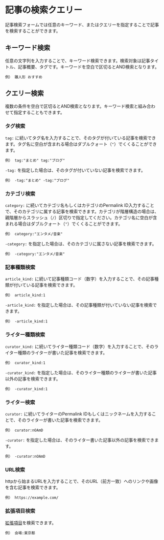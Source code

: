 # 記事の検索クエリー

記事検索フォームでは任意のキーワード、またはクエリーを指定することで記事を検索することができます。

## キーワード検索

任意の文字列を入力することで、キーワード検索できます。検索対象は記事タイトル、記事概要、タグです。キーワードを空白で区切るとAND検索となります。

```
例） 雛人形 おすすめ
```

## クエリー検索

複数の条件を空白で区切るとAND検索となります。キーワード検索と組み合わせて指定することもできます。

### タグ検索

`tag:` に続いてタグ名を入力することで、そのタグが付いている記事を検索できます。タグ名に空白が含まれる場合はダブルクォート（`"`）でくくることができます。

```
例） tag:"まとめ" tag:"ブログ"
```

`-tag:` を指定した場合は、そのタグが付いていない記事を検索できます。

```
例） -tag:"まとめ" -tag:"ブログ"
```

### カテゴリ検索

`category:` に続いてカテゴリ名もしくはカテゴリのPermalink ID入力することで、そのカテゴリに属する記事を検索できます。カテゴリが階層構造の場合は、親階層からスラッシュ（`/`）区切りで指定してください。カテゴリ名に空白が含まれる場合はダブルクォート（`"`）でくくることができます。

```
例） category:"エンタメ/音楽"
```

`-category:` を指定した場合は、そのカテゴリに属さない記事を検索できます。

```
例） -category:"エンタメ/音楽"
```

### 記事種類検索

`article_kind:` に続いて記事種類コード（数字）を入力することで、その記事種類が付いている記事を検索できます。

```
例） article_kind:1
```

`-article_kind:` を指定した場合は、その記事種類が付いていない記事を検索できます。

```
例） -article_kind:1
```

### ライター種類検索

`curator_kind:` に続いてライター種類コード（数字）を入力することで、そのライター種類のライターが書いた記事を検索できます。

```
例） curator_kind:1
```

`-curator_kind:` を指定した場合は、そのライター種類のライターが書いた記事以外の記事を検索できます。

```
例） -curator_kind:1
```

### ライター検索

`curator:` に続いてライターのPermalink IDもしくはニックネームを入力することで、そのライターが書いた記事を検索できます。

```
例） curator:nOAmD
```

`-curator:` を指定した場合は、そのライター書いた記事以外の記事を検索できます。

```
例） -curator:nOAmD
```

### URL検索

httpから始まるURLを入力することで、そのURL（前方一致）へのリンクや画像を含む記事を検索できます。

```
例） https://example.com/
```

### 拡張項目検索

[拡張項目](../article_settings/#appends)を検索できます。

```
例） 会場:東京都
```
